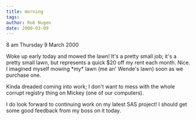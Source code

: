 ```yaml
---
title: morning
tags: 
author: Rob Nugen
date: 2000-03-09
---
```


<p class=date>8 am Thursday 9 March 2000</p>

<p>Woke up early today and mowed the lawn!  It's a pretty small job; it's a 
pretty small lawn, but represents a quick $20 off my rent each month. 
 Nice.  I imagined myself mowing *my* lawn (me an' Wende's lawn) soon as we 
purchase one.

<p>Kinda dreaded coming into work; I don't want to mess with the whole 
corrupt registry thing on Mickey (one of our computers).

<p>I do look forward to continuing work on my latest SAS project!  I should 
get some good feedback from my boss on it today.
  

